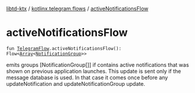 [libtd-ktx](../index.md) / [kotlinx.telegram.flows](index.md) / [activeNotificationsFlow](./active-notifications-flow.md)

# activeNotificationsFlow

`fun `[`TelegramFlow`](../kotlinx.telegram.core/-telegram-flow/index.md)`.activeNotificationsFlow(): Flow<`[`Array`](https://kotlinlang.org/api/latest/jvm/stdlib/kotlin/-array/index.html)`<`[`NotificationGroup`](https://tdlibx.github.io/td/docs/org/drinkless/td/libcore/telegram/TdApi/NotificationGroup.html)`>>`

emits groups [NotificationGroup[]] if contains active notifications that was shown on previous
application launches. This update is sent only if the message database is used. In that case it
comes once before any updateNotification and updateNotificationGroup update.

